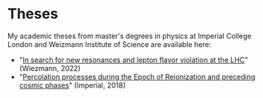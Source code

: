 # Theses

My academic theses from master's degrees in physics at Imperial College London and Weizmann Institute of Science are available here:
- "[In search for new resonances and lepton flavor violation at the LHC](https://github.com/FdVH/FdVH.github.io/blob/master/theses/Federico%20De%20Vito%20Halevy%20-%20In%20search%20for%20new%20resonances%20and%20lepton%20flavor%20violation%20at%20the%20LHC.pdf)" (Wiezmann, 2022)
- "[Percolation processes during the Epoch of Reionization and preceding cosmic phases](https://github.com/FdVH/FdVH.github.io/blob/master/theses/Federico%20De%20Vito%20Halevy%20-%20Percolation%20processes%20during%20the%20Epoch%20of%20Reionization%20and%20preceding%20cosmic%20phases.pdf)" (Imperial, 2018)
